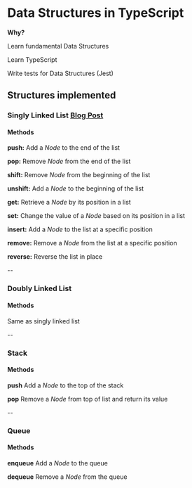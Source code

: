 # Data Structures in TypeScript
**Why?**

Learn fundamental Data Structures

Learn TypeScript

Write tests for Data Structures (Jest)

## Structures implemented

### Singly Linked List [Blog Post](https://dotfury.com/blog/singly-linked-list/)
#### Methods
**push:** Add a *Node* to the end of the list

**pop:** Remove *Node* from the end of the list

**shift:** Remove *Node* from the beginning of the list

**unshift:** Add a *Node* to the beginning of the list

**get:** Retrieve a *Node* by its position in a list

**set:** Change the value of a *Node* based on its position in a list

**insert:** Add a *Node* to the list at a specific position

**remove:** Remove a *Node* from the list at a specific position

**reverse:** Reverse the list in place

--

### Doubly Linked List
#### Methods

Same as singly linked list

--

### Stack
#### Methods
**push** Add a *Node* to the top of the stack

**pop** Remove a *Node* from top of list and return its value

--

### Queue
#### Methods
**enqueue** Add a *Node* to the queue

**dequeue** Remove a *Node* from the queue
